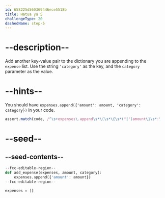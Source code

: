 ```yaml
---
id: 658225d560369446ece5518b
title: Hatua ya 5
challengeType: 20
dashedName: step-5
---
```


# --description--

Add another key-value pair to the dictionary you are appending to the `expense` list. Use the string `'category'` as the key, and the `category` parameter as the value.

# --hints--

You should have `expenses.append({'amount': amount, 'category': category})` in your code.

```js
assert.match(code, /^\s+expenses\.append\s*\(\s*\{\s*("|')amount\1\s*:\s*amount\s*,\s*("|')category\2\s*:\s*category\s*\}\s*\)/m)
```

# --seed--

## --seed-contents--

```py
--fcc-editable-region--
def add_expense(expenses, amount, category):
    expenses.append({'amount': amount})
--fcc-editable-region--

expenses = []
```
